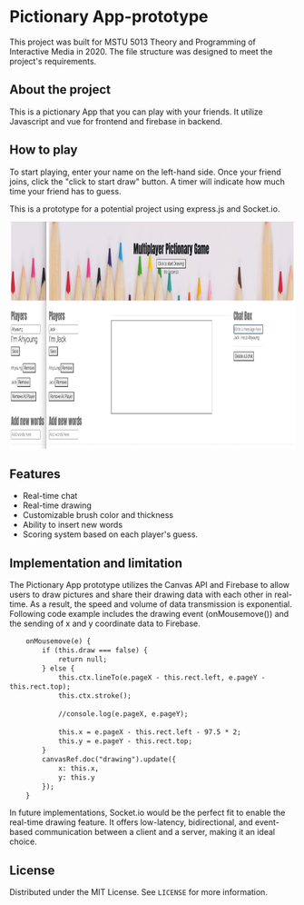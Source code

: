 # Pictionary App-prototype
This project was built for MSTU 5013 Theory and Programming of Interactive Media in 2020. 
The file structure was designed to meet the project's requirements.

## About the project
This is a pictionary App that you can play with your friends. It utilize Javascript and vue for frontend 
and firebase in backend.

## How to play
To start playing, enter your name on the left-hand side. 
Once your friend joins, click the "click to start draw" button. 
A timer will indicate how much time your friend has to guess. 

This is a prototype for a potential project using express.js and Socket.io.

<img src="pictionary.gif" width="800px" height="400px">

## Features
* Real-time chat
* Real-time drawing
* Customizable brush color and thickness
* Ability to insert new words
* Scoring system based on each player's guess.

## Implementation and limitation
The Pictionary App prototype utilizes the Canvas API and Firebase to allow users to draw pictures and share their drawing data with each other in real-time. 
As a result, the speed and volume of data transmission is exponential. 
Following code example includes the drawing event (onMousemove()) and the sending of x and y coordinate data to Firebase.
``` 
    onMousemove(e) {
        if (this.draw === false) {
            return null;
        } else {
            this.ctx.lineTo(e.pageX - this.rect.left, e.pageY - this.rect.top);
            this.ctx.stroke();

            //console.log(e.pageX, e.pageY);

            this.x = e.pageX - this.rect.left - 97.5 * 2;
            this.y = e.pageY - this.rect.top;
        }
        canvasRef.doc("drawing").update({
            x: this.x,
            y: this.y
        });
    }
```
In future implementations, Socket.io would be the perfect fit to enable the real-time drawing feature. It offers low-latency, bidirectional, and event-based communication between a client and a server, making it an ideal choice.

## License

Distributed under the MIT License. See `LICENSE` for more information.

